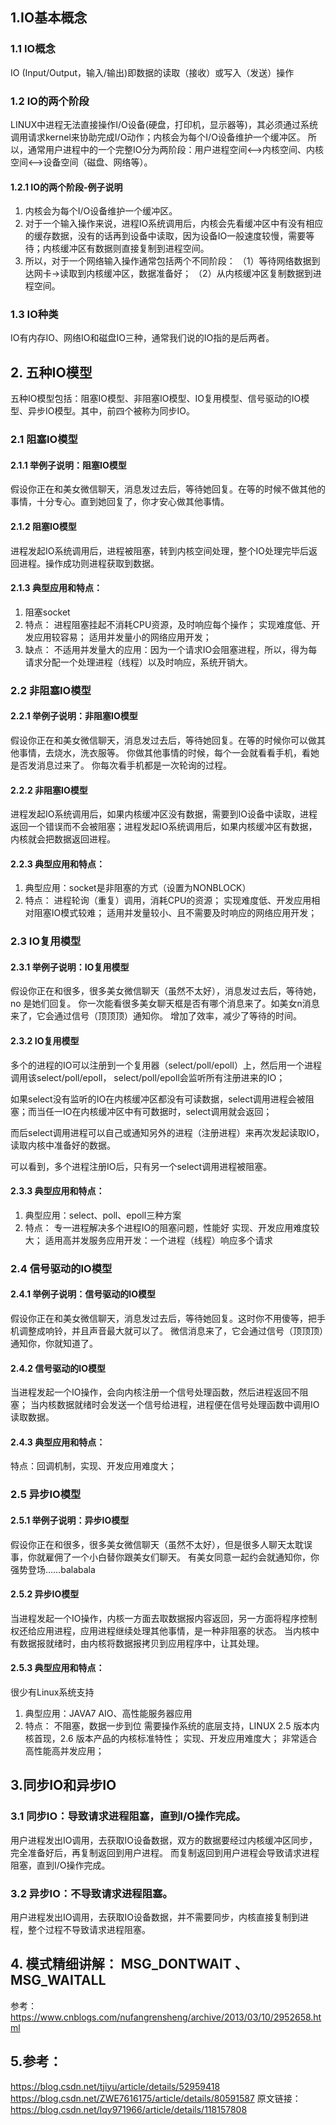 ## 1.IO基本概念
### 1.1 IO概念
IO (Input/Output，输入/输出)即数据的读取（接收）或写入（发送）操作

### 1.2 IO的两个阶段
LINUX中进程无法直接操作I/O设备(硬盘，打印机，显示器等)，其必须通过系统调用请求kernel来协助完成I/O动作；内核会为每个I/O设备维护一个缓冲区。
所以，通常用户进程中的一个完整IO分为两阶段：用户进程空间<–>内核空间、内核空间<–>设备空间（磁盘、网络等）。

#### 1.2.1 IO的两个阶段-例子说明

1. 内核会为每个I/O设备维护一个缓冲区。
2. 对于一个输入操作来说，进程IO系统调用后，内核会先看缓冲区中有没有相应的缓存数据，没有的话再到设备中读取，因为设备IO一般速度较慢，需要等待；内核缓冲区有数据则直接复制到进程空间。
3. 所以，对于一个网络输入操作通常包括两个不同阶段：
   （1）等待网络数据到达网卡→读取到内核缓冲区，数据准备好；
   （2）从内核缓冲区复制数据到进程空间。

### 1.3 IO种类

IO有内存IO、网络IO和磁盘IO三种，通常我们说的IO指的是后两者。

## 2. 五种IO模型

五种IO模型包括：阻塞IO模型、非阻塞IO模型、IO复用模型、信号驱动的IO模型、异步IO模型。其中，前四个被称为同步IO。

### 2.1 阻塞IO模型

#### 2.1.1 举例子说明：阻塞IO模型

假设你正在和美女微信聊天，消息发过去后，等待她回复。在等的时候不做其他的事情，十分专心。直到她回复了，你才安心做其他事情。

#### 2.1.2 阻塞IO模型
进程发起IO系统调用后，进程被阻塞，转到内核空间处理，整个IO处理完毕后返回进程。操作成功则进程获取到数据。

#### 2.1.3 典型应用和特点：
1. 阻塞socket
2. 特点：
   进程阻塞挂起不消耗CPU资源，及时响应每个操作；
   实现难度低、开发应用较容易；
   适用并发量小的网络应用开发；
3. 缺点：
   不适用并发量大的应用：因为一个请求IO会阻塞进程，所以，得为每请求分配一个处理进程（线程）以及时响应，系统开销大。

### 2.2 非阻塞IO模型
#### 2.2.1 举例子说明：非阻塞IO模型

假设你正在和美女微信聊天，消息发过去后，等待她回复。在等的时候你可以做其他事情，去烧水，洗衣服等。
你做其他事情的时候，每个一会就看看手机，看她是否发消息过来了。
你每次看手机都是一次轮询的过程。

#### 2.2.2 非阻塞IO模型

进程发起IO系统调用后，如果内核缓冲区没有数据，需要到IO设备中读取，进程返回一个错误而不会被阻塞；进程发起IO系统调用后，如果内核缓冲区有数据，内核就会把数据返回进程。

#### 2.2.3 典型应用和特点：

1. 典型应用：socket是非阻塞的方式（设置为NONBLOCK）
2. 特点：
   进程轮询（重复）调用，消耗CPU的资源；
   实现难度低、开发应用相对阻塞IO模式较难；
   适用并发量较小、且不需要及时响应的网络应用开发；

### 2.3 IO复用模型
#### 2.3.1 举例子说明：IO复用模型

假设你正在和很多，很多美女微信聊天（虽然不太好），消息发过去后，等待她，no 是她们回复。
你一次能看很多美女聊天框是否有哪个消息来了。如美女n消息来了，它会通过信号（顶顶顶）通知你。
增加了效率，减少了等待的时间。

#### 2.3.2 IO复用模型

多个的进程的IO可以注册到一个复用器（select/poll/epoll）上，然后用一个进程调用该select/poll/epoll， select/poll/epoll会监听所有注册进来的IO；

如果select没有监听的IO在内核缓冲区都没有可读数据，select调用进程会被阻塞；而当任一IO在内核缓冲区中有可数据时，select调用就会返回；

而后select调用进程可以自己或通知另外的进程（注册进程）来再次发起读取IO，读取内核中准备好的数据。

可以看到，多个进程注册IO后，只有另一个select调用进程被阻塞。

#### 2.3.3 典型应用和特点：

1. 典型应用：select、poll、epoll三种方案
2. 特点：
   专一进程解决多个进程IO的阻塞问题，性能好
   实现、开发应用难度较大；
   适用高并发服务应用开发：一个进程（线程）响应多个请求

### 2.4 信号驱动的IO模型
#### 2.4.1 举例子说明：信号驱动的IO模型
假设你正在和美女微信聊天，消息发过去后，等待她回复。这时你不用傻等，把手机调整成响铃，并且声音最大就可以了。
微信消息来了，它会通过信号（顶顶顶）通知你，你就知道了。

#### 2.4.2 信号驱动的IO模型
当进程发起一个IO操作，会向内核注册一个信号处理函数，然后进程返回不阻塞；
当内核数据就绪时会发送一个信号给进程，进程便在信号处理函数中调用IO读取数据。

#### 2.4.3 典型应用和特点：
特点：回调机制，实现、开发应用难度大；

### 2.5 异步IO模型
#### 2.5.1 举例子说明：异步IO模型
假设你正在和很多，很多美女微信聊天（虽然不太好），但是很多人聊天太耽误事，你就雇佣了一个小白替你跟美女们聊天。
有美女同意一起约会就通知你，你强势登场……balabala

#### 2.5.2 异步IO模型
当进程发起一个IO操作，内核一方面去取数据报内容返回，另一方面将程序控制权还给应用进程，应用进程继续处理其他事情，是一种非阻塞的状态。
当内核中有数据报就绪时，由内核将数据报拷贝到应用程序中，让其处理。

#### 2.5.3 典型应用和特点：
很少有Linux系统支持

1. 典型应用：JAVA7 AIO、高性能服务器应用
2. 特点：
   不阻塞，数据一步到位
   需要操作系统的底层支持，LINUX 2.5 版本内核首现，2.6 版本产品的内核标准特性；
   实现、开发应用难度大；
   非常适合高性能高并发应用；

## 3.同步IO和异步IO

### 3.1 同步IO：导致请求进程阻塞，直到I/O操作完成。
用户进程发出IO调用，去获取IO设备数据，双方的数据要经过内核缓冲区同步，完全准备好后，再复制返回到用户进程。
而复制返回到用户进程会导致请求进程阻塞，直到I/O操作完成。

### 3.2 异步IO：不导致请求进程阻塞。
用户进程发出IO调用，去获取IO设备数据，并不需要同步，内核直接复制到进程，整个过程不导致请求进程阻塞。



## 4. 模式精细讲解： MSG_DONTWAIT 、 MSG_WAITALL
参考：https://www.cnblogs.com/nufangrensheng/archive/2013/03/10/2952658.html



## 5.参考：

https://blog.csdn.net/tjiyu/article/details/52959418
https://blog.csdn.net/ZWE7616175/article/details/80591587
原文链接：https://blog.csdn.net/lqy971966/article/details/118157808